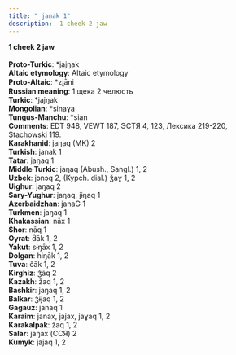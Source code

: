 ```yaml
---
title: " janak 1"
description:  1 cheek 2 jaw
---
```

<p data-pagefind-weight="0.5">
<strong> 1 cheek 2 jaw</strong><br><br>
<strong>Proto-Turkic</strong>:  *jạjŋak<br>
<strong>Altaic etymology</strong>:  Altaic etymology<br>
<strong> Proto-Altaic</strong>:  *zi̯ā̀ni<br>
<strong>Russian meaning</strong>:  1 щека 2 челюсть<br>
<strong>Turkic</strong>:  *jạjŋak<br>
<strong>Mongolian</strong>:  *sinaɣa<br>
<strong>Tungus-Manchu</strong>:  *sian<br>
<strong>Comments</strong>:  EDT 948, VEWT 187, ЭСТЯ 4, 123, Лексика 219-220, Stachowski 119.<br>
<strong>Karakhanid</strong>:  jaŋaq (MK) 2<br>
<strong>Turkish</strong>:  janak 1<br>
<strong>Tatar</strong>:  jaŋaq 1<br>
<strong>Middle Turkic</strong>:  jaŋaq (Abush., Sangl.) 1, 2<br>
<strong>Uzbek</strong>:  jɔnɔq 2, (Kypch. dial.) ǯaɣ 1, 2<br>
<strong>Uighur</strong>:  jaŋaq 2<br>
<strong>Sary-Yughur</strong>:  jaŋaq, jɨŋaq 1<br>
<strong>Azerbaidzhan</strong>:  janaG 1<br>
<strong>Turkmen</strong>:  jaŋaq 1<br>
<strong>Khakassian</strong>:  nāx 1<br>
<strong>Shor</strong>:  nāq 1<br>
<strong>Oyrat</strong>:  d́āk 1, 2<br>
<strong>Yakut</strong>:  sɨŋāx 1, 2<br>
<strong>Dolgan</strong>:  hɨŋāk 1, 2<br>
<strong>Tuva</strong>:  čāk 1, 2<br>
<strong>Kirghiz</strong>:  ǯāq 2<br>
<strong>Kazakh</strong>:  žaq 1, 2<br>
<strong>Bashkir</strong>:  jaŋaq 1, 2<br>
<strong>Balkar</strong>:  ǯɨjaq 1, 2<br>
<strong>Gagauz</strong>:  janaq 1<br>
<strong>Karaim</strong>:  janax, jajax, jaɣaq 1, 2<br>
<strong>Karakalpak</strong>:  žaq 1, 2<br>
<strong>Salar</strong>:  jaŋax (ССЯ) 2<br>
<strong>Kumyk</strong>:  jajaq 1, 2<br>

</p>
